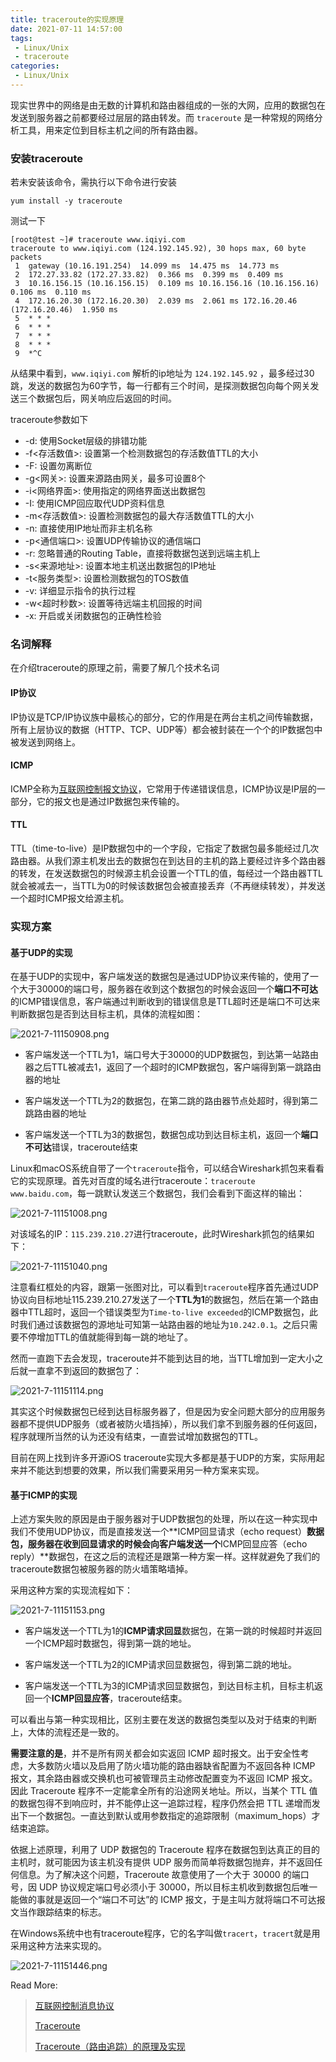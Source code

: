 ```yaml
---
title: traceroute的实现原理
date: 2021-07-11 14:57:00
tags:
 - Linux/Unix
 - traceroute
categories:
 - Linux/Unix
---
```


现实世界中的网络是由无数的计算机和路由器组成的一张的大网，应用的数据包在发送到服务器之前都要经过层层的路由转发。而 `traceroute` 是一种常规的网络分析工具，用来定位到目标主机之间的所有路由器。

### 安装traceroute

若未安装该命令，需执行以下命令进行安装

```
yum install -y traceroute
```

测试一下

```
[root@test ~]# traceroute www.iqiyi.com
traceroute to www.iqiyi.com (124.192.145.92), 30 hops max, 60 byte packets
 1  gateway (10.16.191.254)  14.099 ms  14.475 ms  14.773 ms
 2  172.27.33.82 (172.27.33.82)  0.366 ms  0.399 ms  0.409 ms
 3  10.16.156.15 (10.16.156.15)  0.109 ms 10.16.156.16 (10.16.156.16)  0.106 ms  0.110 ms
 4  172.16.20.30 (172.16.20.30)  2.039 ms  2.061 ms 172.16.20.46 (172.16.20.46)  1.950 ms
 5  * * *
 6  * * *
 7  * * *
 8  * * *
 9  *^C

```

从结果中看到，`www.iqiyi.com` 解析的ip地址为 `124.192.145.92` ，最多经过30跳，发送的数据包为60字节，每一行都有三个时间，是探测数据包向每个网关发送三个数据包后，网关响应后返回的时间。

traceroute参数如下

- -d: 使用Socket层级的排错功能
- -f<存活数值>: 设置第一个检测数据包的存活数值TTL的大小
- -F: 设置勿离断位
- -g<网关>: 设置来源路由网关，最多可设置8个
- -i<网络界面>: 使用指定的网络界面送出数据包
- -I: 使用ICMP回应取代UDP资料信息
- -m<存活数值>: 设置检测数据包的最大存活数值TTL的大小
- -n: 直接使用IP地址而非主机名称
- -p<通信端口>: 设置UDP传输协议的通信端口
- -r: 忽略普通的Routing Table，直接将数据包送到远端主机上
- -s<来源地址>: 设置本地主机送出数据包的IP地址
- -t<服务类型>: 设置检测数据包的TOS数值
- -v: 详细显示指令的执行过程
- -w<超时秒数>: 设置等待远端主机回报的时间
- -x: 开启或关闭数据包的正确性检验

### 名词解释

在介绍traceroute的原理之前，需要了解几个技术名词

#### IP协议

IP协议是TCP/IP协议族中最核心的部分，它的作用是在两台主机之间传输数据，所有上层协议的数据（HTTP、TCP、UDP等）都会被封装在一个个的IP数据包中被发送到网络上。

#### ICMP

 ICMP全称为[互联网控制报文协议](https://zh.wikipedia.org/wiki/%E4%BA%92%E8%81%94%E7%BD%91%E6%8E%A7%E5%88%B6%E6%B6%88%E6%81%AF%E5%8D%8F%E8%AE%AE)，它常用于传递错误信息，ICMP协议是IP层的一部分，它的报文也是通过IP数据包来传输的。

#### TTL

 TTL（time-to-live）是IP数据包中的一个字段，它指定了数据包最多能经过几次路由器。从我们源主机发出去的数据包在到达目的主机的路上要经过许多个路由器的转发，在发送数据包的时候源主机会设置一个TTL的值，每经过一个路由器TTL就会被减去一，当TTL为0的时候该数据包会被直接丢弃（不再继续转发），并发送一个超时ICMP报文给源主机。

### 实现方案

#### 基于UDP的实现

在基于UDP的实现中，客户端发送的数据包是通过UDP协议来传输的，使用了一个大于30000的端口号，服务器在收到这个数据包的时候会返回一个**端口不可达**的ICMP错误信息，客户端通过判断收到的错误信息是TTL超时还是端口不可达来判断数据包是否到达目标主机，具体的流程如图：

![2021-7-11150908.png](/images/2021-7-11150908.png)

- 客户端发送一个TTL为1，端口号大于30000的UDP数据包，到达第一站路由器之后TTL被减去1，返回了一个超时的ICMP数据包，客户端得到第一跳路由器的地址

- 客户端发送一个TTL为2的数据包，在第二跳的路由器节点处超时，得到第二跳路由器的地址

- 客户端发送一个TTL为3的数据包，数据包成功到达目标主机，返回一个**端口不可达**错误，traceroute结束

Linux和macOS系统自带了一个`traceroute`指令，可以结合Wireshark抓包来看看它的实现原理。首先对百度的域名进行traceroute：`traceroute www.baidu.com`，每一跳默认发送三个数据包，我们会看到下面这样的输出：

![2021-7-11151008.png](/images/2021-7-11151008.png)

对该域名的IP：`115.239.210.27`进行traceroute，此时Wireshark抓包的结果如下：

![2021-7-11151040.png](/images/2021-7-11151040.png)

注意看红框处的内容，跟第一张图对比，可以看到`traceroute`程序首先通过UDP协议向目标地址115.239.210.27发送了一个**TTL为1**的数据包，然后在第一个路由器中TTL超时，返回一个错误类型为`Time-to-live exceeded`的ICMP数据包，此时我们通过该数据包的源地址可知第一站路由器的地址为`10.242.0.1`。之后只需要不停增加TTL的值就能得到每一跳的地址了。

然而一直跑下去会发现，traceroute并不能到达目的地，当TTL增加到一定大小之后就一直拿不到返回的数据包了：

![2021-7-11151114.png](/images/2021-7-11151114.png)

其实这个时候数据包已经到达目标服务器了，但是因为安全问题大部分的应用服务器都不提供UDP服务（或者被防火墙挡掉），所以我们拿不到服务器的任何返回，程序就理所当然的认为还没有结束，一直尝试增加数据包的TTL。

目前在网上找到许多开源iOS traceroute实现大多都是基于UDP的方案，实际用起来并不能达到想要的效果，所以我们需要采用另一种方案来实现。

#### 基于ICMP的实现

上述方案失败的原因是由于服务器对于UDP数据包的处理，所以在这一种实现中我们不使用UDP协议，而是直接发送一个**ICMP回显请求（echo request）**数据包，服务器在收到回显请求的时候会向客户端发送一个**ICMP回显应答（echo reply）**数据包，在这之后的流程还是跟第一种方案一样。这样就避免了我们的traceroute数据包被服务器的防火墙策略墙掉。

采用这种方案的实现流程如下：

![2021-7-11151153.png](/images/2021-7-11151153.png)

- 客户端发送一个TTL为1的**ICMP请求回显**数据包，在第一跳的时候超时并返回一个ICMP超时数据包，得到第一跳的地址。

- 客户端发送一个TTL为2的ICMP请求回显数据包，得到第二跳的地址。

- 客户端发送一个TTL为3的ICMP请求回显数据包，到达目标主机，目标主机返回一个**ICMP回显应答**，traceroute结束。

可以看出与第一种实现相比，区别主要在发送的数据包类型以及对于结束的判断上，大体的流程还是一致的。

**需要注意的是**，并不是所有网关都会如实返回 ICMP 超时报文。出于安全性考虑，大多数防火墙以及启用了防火墙功能的路由器缺省配置为不返回各种 ICMP 报文，其余路由器或交换机也可被管理员主动修改配置变为不返回 ICMP 报文。因此 Traceroute 程序不一定能拿全所有的沿途网关地址。所以，当某个 TTL 值的数据包得不到响应时，并不能停止这一追踪过程，程序仍然会把 TTL 递增而发出下一个数据包。一直达到默认或用参数指定的追踪限制（maximum_hops）才结束追踪。

依据上述原理，利用了 UDP 数据包的 Traceroute 程序在数据包到达真正的目的主机时，就可能因为该主机没有提供 UDP 服务而简单将数据包抛弃，并不返回任何信息。为了解决这个问题，Traceroute 故意使用了一个大于 30000 的端口号，因 UDP 协议规定端口号必须小于 30000，所以目标主机收到数据包后唯一能做的事就是返回一个“端口不可达”的 ICMP 报文，于是主叫方就将端口不可达报文当作跟踪结束的标志。

在Windows系统中也有traceroute程序，它的名字叫做`tracert`，`tracert`就是用采用这种方法来实现的。

![2021-7-11151446.png](/images/2021-7-11151446.png)



Read More:

> [互联网控制消息协议](https://zh.wikipedia.org/wiki/%E4%BA%92%E8%81%94%E7%BD%91%E6%8E%A7%E5%88%B6%E6%B6%88%E6%81%AF%E5%8D%8F%E8%AE%AE)
>
> [Traceroute](https://zh.wikipedia.org/wiki/Traceroute)
>
> [Traceroute（路由追踪）的原理及实现](https://www.jianshu.com/p/75a5822d0eec)